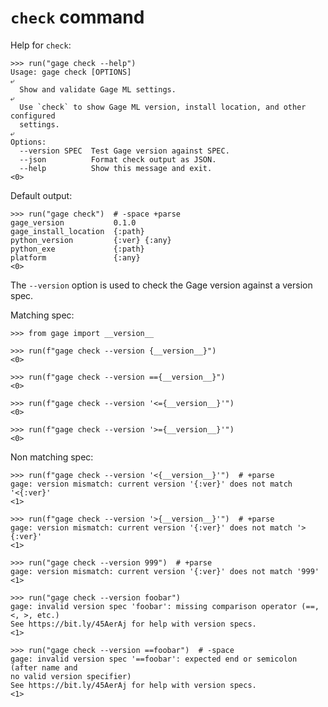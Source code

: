 # `check` command

Help for `check`:

    >>> run("gage check --help")
    Usage: gage check [OPTIONS]
    ⤶
      Show and validate Gage ML settings.
    ⤶
      Use `check` to show Gage ML version, install location, and other configured
      settings.
    ⤶
    Options:
      --version SPEC  Test Gage version against SPEC.
      --json          Format check output as JSON.
      --help          Show this message and exit.
    <0>

Default output:

    >>> run("gage check")  # -space +parse
    gage_version           0.1.0
    gage_install_location  {:path}
    python_version         {:ver} {:any}
    python_exe             {:path}
    platform               {:any}
    <0>

The `--version` option is used to check the Gage version against a
version spec.

Matching spec:

    >>> from gage import __version__

    >>> run(f"gage check --version {__version__}")
    <0>

    >>> run(f"gage check --version =={__version__}")
    <0>

    >>> run(f"gage check --version '<={__version__}'")
    <0>

    >>> run(f"gage check --version '>={__version__}'")
    <0>

Non matching spec:

    >>> run(f"gage check --version '<{__version__}'")  # +parse
    gage: version mismatch: current version '{:ver}' does not match '<{:ver}'
    <1>

    >>> run(f"gage check --version '>{__version__}'")  # +parse
    gage: version mismatch: current version '{:ver}' does not match '>{:ver}'
    <1>

    >>> run("gage check --version 999")  # +parse
    gage: version mismatch: current version '{:ver}' does not match '999'
    <1>

    >>> run("gage check --version foobar")
    gage: invalid version spec 'foobar': missing comparison operator (==, <, >, etc.)
    See https://bit.ly/45AerAj for help with version specs.
    <1>

    >>> run("gage check --version ==foobar")  # -space
    gage: invalid version spec '==foobar': expected end or semicolon (after name and
    no valid version specifier)
    See https://bit.ly/45AerAj for help with version specs.
    <1>
